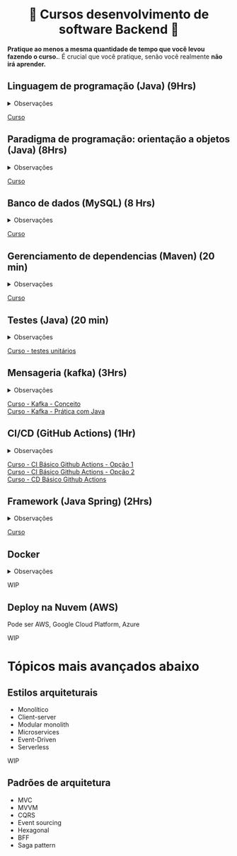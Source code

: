   <h1 align="center">📘 Cursos desenvolvimento de software Backend 📙</h1> 

**Pratique ao menos a mesma quantidade de tempo que você levou fazendo o curso.**. É crucial que você pratique, senão você realmente **não irá aprender.** <br /> 

## Linguagem de programação (Java) (9Hrs)
<details>
<summary>Observações</summary>
Com esse curso, você irá aprender como funciona uma linguagem de programação e a como fazer algoritmos básicos com ela </br>
Pratique, faça os exercícios junto com o professor do curso. <br />
</details>

[Curso](https://www.youtube.com/watch?v=sTX0UEplF54&list=PLJH2yd19u4hzRtpzm2dDCWZx58UrE85ye&ab_channel=CursoemV%C3%ADdeo)

## Paradigma de programação: orientação a objetos (Java) (8Hrs)
<details>
<summary>Observações</summary>
Essa é uma boa prática muito utilizada no mundo, fala sobre como organizar seu código fonte para criar projetos complexos. <br />
</details>

[Curso](https://www.youtube.com/watch?v=KlIL63MeyMY&list=PLHz_AreHm4dkqe2aR0tQK74m8SFe-aGsY)

## Banco de dados (MySQL) (8 Hrs)
<details>
<summary>Observações</summary>
Banco de dados são utilizadas na maioria dos sistemas e na criação de API's, nesse curso você irá aprender sobre um deles mas os conceitos são parecidos para quase todos os bancos de dados relacionais. <br />
</details>

[Curso](https://www.youtube.com/watch?v=Ofktsne-utM&list=PLHz_AreHm4dkBs-795Dsgvau_ekxg8g1r&ab_channel=CursoemV%C3%ADdeo)

## Gerenciamento de dependencias (Maven) (20 min)
<details>
<summary>Observações</summary>
Gerenciar dependências é fundamental para facilitar o uso de bibliotecas de terceiros e manter seu projeto organizado. Ferramentas como Maven (Java), Gradle (Java/Kotlin) e npm (JavaScript) automatizam esse processo, cuidando de versões, atualizações e estruturação do projeto. </br>
- Básico de Maven  </br>
- Curso Gradle - Programação Moderna (1h) </br>
- Curso npm para iniciantes - Node.js (30min) </br>
</details>

[Curso](https://www.youtube.com/watch?v=N7AyIfUQxGc&ab_channel=GiulianaBezerra)

## Testes (Java) (20 min)
<details>
<summary>Observações</summary>
Testes garantem a qualidade do código e previnem erros. Existem diferentes tipos:</br>
- **Unitários**: testam pequenas partes isoladas do sistema (ex: métodos). </br>
- **Integrados**: verificam a interação entre componentes. </br>
- **Contrato**: garantem que diferentes serviços concordam sobre como se comunicar. </br>
- **Pirâmide de testes**: boa prática que mostra a proporção ideal de cada tipo de teste </br>
</details>

[Curso - testes unitários](https://www.youtube.com/watch?v=rVSwDX9KUt8&ab_channel=Javanauta)

## Mensageria (kafka) (3Hrs)
<details>
<summary>Observações</summary>
Mensageria é usada para comunicar sistemas de forma assíncrona e desacoplada. Permite escalar, distribuir carga e melhorar a resiliência. </br>
- Kafka  </br>
- ~Rabbit MQ </br>
</details>
  
[Curso - Kafka - Conceito ](https://www.youtube.com/watch?v=o5yviW6QSrE&ab_channel=FullCycle) </br>
[Curso - Kafka - Prática com Java](https://www.youtube.com/watch?v=EKj8lDRgvLc&ab_channel=Prof.Rog%C3%A9rioNapole%C3%A3oJr.) 


## CI/CD (GitHub Actions) (1Hr)
<details>
<summary>Observações</summary>
Automatizar testes, builds e deploys melhora a produtividade e reduz erros. </br>
- CI ->  verifica se o sistema continua funcionando a cada mudança (PR), rodando testes automaticamente. </br>
   - Github Actions  </br>
   - ~GitLab CI </br>
   - ~Jenkins </br>
- CD ->  faz o deploy automático para ambientes (produção ou homologação). </br>
   - Github Actions CD   </br>
</details>

[Curso - CI Básico Github Actions - Opção 1](https://www.youtube.com/watch?v=IKjcdYQvcDo&ab_channel=MarioSouto-DevSoutinho) </br>
[Curso - CI Básico Github Actions - Opção 2](https://www.youtube.com/watch?v=F51HlrEeedw&ab_channel=FernandaKipper%7CDev) </br>
[Curso - CD Básico Github Actions](https://www.youtube.com/watch?v=df_WMXk7JxE&ab_channel=FernandaKipper%7CDev)  


## Framework (Java Spring) (2Hrs)
<details>
<summary>Observações</summary>
Uma das bibliotecas mais utilizadas no mundo Java para criar API's <br />
</details>

[Curso](https://www.youtube.com/watch?v=LXRU-Z36GEU&ab_channel=MichelliBrito)

## Docker 
<details>
<summary>Observações</summary>
O Docker serve para empacotar aplicações e suas dependências em containers, garantindo que rodem de forma consistente em qualquer ambiente. </br>
Ele facilita o desenvolvimento, teste e deployment com mais agilidade e isolamento. </br>
</details>

WIP 

## Deploy na Nuvem (AWS)
Pode ser AWS, Google Cloud Platform, Azure

WIP 


# Tópicos mais avançados abaixo


## Estilos arquiteturais

- Monolítico
- Client-server
- Modular monolith
- Microservices
- Event-Driven
- Serverless

WIP 

## Padrões de arquitetura
- MVC
- MVVM
- CQRS
- Event sourcing
- Hexagonal
- BFF
- Saga pattern

